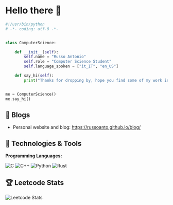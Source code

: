 # Hello there 👋

```python
#!/usr/bin/python
# -*- coding: utf-8 -*-


class ComputerScience:

    def __init__(self):
        self.name = "Russo Antonio"
        self.role = "Computer Science Student"
        self.language_spoken = ["it_IT", "en_US"]

    def say_hi(self):
        print("Thanks for dropping by, hope you find some of my work interesting.")


me = ComputerScience()
me.say_hi()
```

## 📝 Blogs

- Personal website and blog: https://russoanto.github.io/blog/

## 🔧 Technologies & Tools

**Programming Languages:**

![C](https://img.shields.io/badge/c-%2300599C.svg?style=flat&logo=c&logoColor=white) 
![C++](https://img.shields.io/badge/c++-%2300599C.svg?style=flat&logo=c%2B%2B&logoColor=white) 
![Python](https://img.shields.io/badge/Code-Python-informational?style=flat&logo=python&logoColor=white&color=6aa6f8)
![Rust](https://img.shields.io/badge/Code-Rust-informational?style=flat&logo=rust&logoColor=white&color=6aa6f8)

<!-- ## &#x1f4c8; GitHub Stats

<a href="https://github.com/Zhenye-Na/Zhenye-Na">
  <img align="center" src="https://github-readme-stats.vercel.app/api/top-langs/?username=russoanto&title_color=6aa6f8&text_color=8a919a&icon_color=6aa6f8&bg_color=22272e" alt="russoantoe's GitHub Stats" />
</a>

<a href="https://github.com/Zhenye-Na/Zhenye-Na">
  <img align="center" src="https://github-readme-stats.vercel.app/api?username=russoanto&show_icons=true&line_height=27&count_private=true&title_color=6aa6f8&text_color=8a919a&icon_color=6aa6f8&bg_color=22272e" alt="Zhenye's GitHub Stats" />
</a> -->
## 🏆 Leetcode Stats
![Leetcode Stats](https://leetcard.jacoblin.cool/russoanto)
